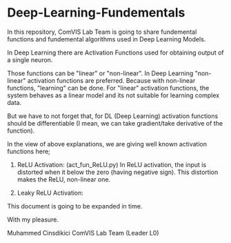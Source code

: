 # Deep-Learning-Fundementals

In this repository, ComVIS Lab Team is going to share fundemental functions and fundemental algorithms used in Deep Learning Models.

In Deep Learning there are Activation Functions used for obtaining output of a single neuron.

Those functions can be "linear" or "non-linear". In Deep Learning "non-linear" activation functions are preferred.
Because with non-linear functions, "learning" can be done. For "linear" activation functions, the system behaves as
a linear model and its not suitable for learning complex data.

But we have to not forget that, for DL (Deep Learning) activation functions should be differentiable (I mean, we can
take gradient/take derivative of the function).

In the view of above explanations, we are giving well known activation functions here;
1. ReLU Activation: (act_fun_ReLU.py) In ReLU activation, the input is distorted when it below the zero (having 
  negative sign). This distortion makes the ReLU, non-linear one.
  
2. Leaky ReLU Activation:


This document is going to be expanded in time. 

With my pleasure.

Muhammed Cinsdikici
ComVIS Lab Team (Leader L0)
